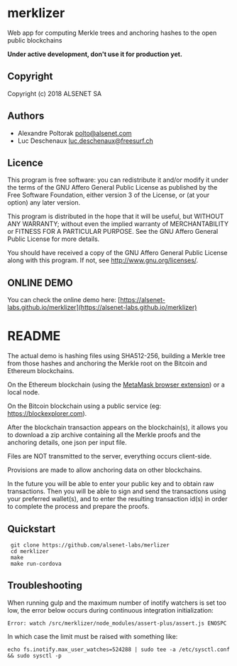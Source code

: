 # merklizer
Web app for computing Merkle trees and anchoring hashes to the open public blockchains

__Under active development, don't use it for production yet.__

## Copyright
 Copyright (c) 2018 ALSENET SA

## Authors
  * Alexandre Poltorak <polto@alsenet.com>
  * Luc Deschenaux <luc.deschenaux@freesurf.ch>

## Licence
 This program is free software: you can redistribute it and/or modify
 it under the terms of the GNU Affero General Public License as published by
 the Free Software Foundation, either version 3 of the License, or
 (at your option) any later version.

 This program is distributed in the hope that it will be useful,
 but WITHOUT ANY WARRANTY; without even the implied warranty of
 MERCHANTABILITY or FITNESS FOR A PARTICULAR PURPOSE.  See the
 GNU Affero General Public License for more details.

 You should have received a copy of the GNU Affero General Public License
 along with this program.  If not, see <http://www.gnu.org/licenses/>.

## ONLINE DEMO

  You can check the online demo here: [https://alsenet-labs.github.io/merklizer](https://alsenet-labs.github.io/merklizer)

# README

The actual demo is hashing files using SHA512-256, building a Merkle
tree from those hashes and anchoring the Merkle root on the Bitcoin and
Ethereum blockchains.

On the Ethereum blockchain (using the [MetaMask browser extension](https://metamask.io/))
or a local node.

On the Bitcoin blockchain using a public service (eg: https://blockexplorer.com).

After the blockchain transaction appears on the blockchain(s), it allows
you to download a zip archive containing all the Merkle proofs and the
anchoring details, one json per input file.

Files are NOT transmitted to the server, everything occurs client-side.

Provisions are made to allow anchoring data on other blockchains.

In the future you will be able to enter your public key and to obtain raw
transactions. Then you will be able to sign and send the transactions using
your preferred wallet(s), and to enter the resulting transaction id(s) in order
to complete the process and prepare the proofs.

## Quickstart

```
 git clone https://github.com/alsenet-labs/merlizer
 cd merklizer
 make
 make run-cordova
```

## Troubleshooting

When running gulp and the maximum number of inotify watchers is set too low,
the error below occurs during continuous integration initialization:
```
Error: watch /src/merklizer/node_modules/assert-plus/assert.js ENOSPC
```
In which case the limit must be raised with something like:
```
echo fs.inotify.max_user_watches=524288 | sudo tee -a /etc/sysctl.conf && sudo sysctl -p
```
